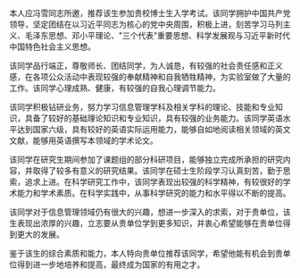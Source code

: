 本人应冯雪同志所邀，推荐该生参加贵校博士生入学考试。该同学拥护中国共产党领导，坚定团结在以习近平同志为核心的党中央周围，积极上进，刻苦学习马列主义、毛泽东思想、邓小平理论、"三个代表"重要思想、科学发展观与习近平新时代中国特色社会主义思想。

该同学品行端正，尊敬师长、团结同学，为人诚恳，有较强的社会责任感和正义感，在各项公众活动中表现较强的奉献精神和自我牺牲精神，为实验室做了大量的工作。该同学心理成熟、健康，有较强的自我心理调节能力。

该同学积极钻研业务，努力学习信息管理学科及相关学科的理论、技能和专业知识，具备了较好的基础理论知识和专业知识，具有较强的业务能力。该同学英语水平达到国家六级，具有较好的英语实际运用能力，能够自如地阅读相关领域的英文文献，能够用英语撰写本领域的学术论文。

该同学在研究生期间参加了课题组的部分科研项目，能够独立完成所承担的研究内容，并取得了较多有意义的研究结果。该同学在硕士生阶段学习认真刻苦，勤于思索，追求上进。在科学研究工作中，该同学表现出较强的科学精神，有较很好的学术能力和学术素质。在科学实践中，从事科学研究的能力和水平得以不断的提高。

该同学对于信息管理领域仍有很大的兴趣，想进一步深入的求索，对于贵单位，该生表现出浓厚的兴趣，立志要从贵单位学到更多知识，并衷心希望能够在贵单位得到更大的发展。

鉴于该生的综合素质和能力，本人特向贵单位推荐该同学，希望他能有机会到贵单位得到进一步地培养和提高，最终成为国家的有用之才。